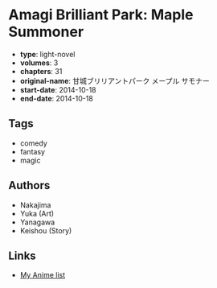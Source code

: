 # Amagi Brilliant Park: Maple Summoner

-   **type**: light-novel
-   **volumes**: 3
-   **chapters**: 31
-   **original-name**: 甘城ブリリアントパーク メープル サモナー
-   **start-date**: 2014-10-18
-   **end-date**: 2014-10-18

## Tags

-   comedy
-   fantasy
-   magic

## Authors

-   Nakajima
-   Yuka (Art)
-   Yanagawa
-   Keishou (Story)

## Links

-   [My Anime list](https://myanimelist.net/manga/81573/Amagi_Brilliant_Park__Maple_Summoner)
